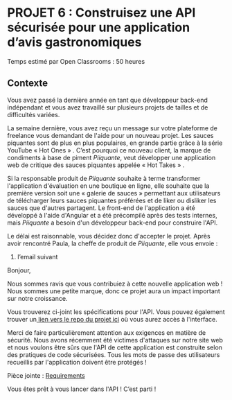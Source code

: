 ﻿# PROJET 6 : Construisez une API sécurisée pour une application d’avis gastronomiques

Temps estimé par Open Classrooms : 50 heures

## Contexte

Vous avez passé la dernière année en tant que développeur back-end indépendant et vous avez travaillé sur plusieurs projets de tailles et de difficultés variées.

La semaine dernière, vous avez reçu un message sur votre plateforme de freelance vous demandant de l'aide pour un nouveau projet. Les sauces piquantes sont de plus en plus populaires, en grande partie grâce à la série YouTube « Hot Ones » . C’est pourquoi ce nouveau client, la marque de condiments à base de piment *Piiquante*, veut développer une application web de critique des sauces piquantes appelée « Hot Takes » .

Si la responsable produit de *Piiquante* souhaite à terme transformer l'application d'évaluation en une boutique en ligne, elle souhaite que la première version soit une « galerie de sauces » permettant aux utilisateurs de télécharger leurs sauces piquantes préférées et de liker ou disliker les sauces que d'autres partagent. Le front-end de l'application a été développé à l'aide d'Angular et a été précompilé après des tests internes, mais *Piiquante* a besoin d'un développeur back-end pour construire l'API.

Le délai est raisonnable, vous décidez donc d'accepter le projet. Après avoir rencontré Paula, la cheffe de produit de *Piiquante*, elle vous envoie :

1. l’email suivant

Bonjour,

Nous sommes ravis que vous contribuiez à cette nouvelle application web ! Nous sommes une petite marque, donc ce projet aura un impact important sur notre croissance.

Vous trouverez ci-joint les spécifications pour l'API. Vous pouvez également trouver un[ lien vers le repo du projet ici](https://github.com/OpenClassrooms-Student-Center/Web-Developer-P6) où vous aurez accès à l'interface.

Merci de faire particulièrement attention aux exigences en matière de sécurité. Nous avons récemment été victimes d'attaques sur notre site web et nous voulons être sûrs que l'API de cette application est construite selon des pratiques de code sécurisées. Tous les mots de passe des utilisateurs recueillis par l'application doivent être protégés !

Pièce jointe : [Requirements](https://s3.eu-west-1.amazonaws.com/course.oc-static.com/projects/DWJ_FR_P6/Requirements_DW_P6.pdf)

Vous êtes prêt à vous lancer dans l'API ! C’est parti !
